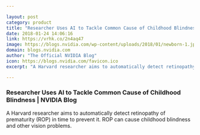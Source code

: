 ```yaml
---

layout: post
category: product
title: "Researcher Uses AI to Tackle Common Cause of Childhood Blindness"
date: 2018-01-24 14:06:16
link: https://vrhk.co/2n4aq47
image: https://blogs.nvidia.com/wp-content/uploads/2018/01/newborn-1.jpg
domain: blogs.nvidia.com
author: "The Official NVIDIA Blog"
icon: https://blogs.nvidia.com/favicon.ico
excerpt: "A Harvard researcher aims to automatically detect retinopathy of prematurity (ROP) in time to prevent it. ROP can cause childhood blindness and other vision problems."

---
```


### Researcher Uses AI to Tackle Common Cause of Childhood Blindness | NVIDIA Blog

A Harvard researcher aims to automatically detect retinopathy of prematurity (ROP) in time to prevent it. ROP can cause childhood blindness and other vision problems.